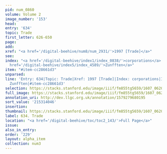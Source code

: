 ```yaml
---
pid: num_0860
volume: Volume 2
image_number: '153'
head:
entry: '634'
topic: Trade
first_letter: 626-650
page:
add:
xref: "<a href='/digital-beehive/num8/num_2931/'>1997 [Trade]</a>"
see:
index: "<a href='/digital-beehive/index1/index_0838/'>corporations</a>|<a href='/digital-beehive/index5/index_4145/'>trade</a>|<a
  href='/digital-beehive/index5/index_4589/'>Zunfften</a>"
item: "#item-cc28661d3"
unparsed:
line: 'Entry: 634|Topic: Trade|Xref: 1997 [Trade]|Index: corporations|Index: trade|Index:
  Zunfften|#item-cc28661d3'
selection: https://stacks.stanford.edu/image/iiif/fm855tg5659/1607_0620/415,4046,2904,957/full/0/default.jpg
full_image: https://stacks.stanford.edu/image/iiif/fm855tg5659/1607_0620/full/full/0/default.jpg
annotation_uri: http://dev.llgc.org.uk/annotation/1579279680195
sort_value: '215314046'
insertion:
thumbnail: https://stacks.stanford.edu/image/iiif/fm855tg5659/1607_0620/415,4046,600,180/250,/0/default.jpg
label: 634. Trade
location: "<a href='/digital-beehive/toc/toc2_143/'>Full Page</a>"
issue:
also_in_entry:
order: '229'
layout: alpha_item
collection: num3
---
```


